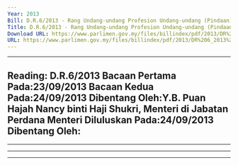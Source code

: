 ```yaml
---
Year: 2013
Bill: D.R.6/2013 - Rang Undang-undang Profesion Undang-undang (Pindaan) 2013 (Lulus)
Title: D.R.6/2013 - Rang Undang-undang Profesion Undang-undang (Pindaan) 2013 (Lulus)
Download URL: https://www.parlimen.gov.my/files/billindex/pdf/2013/DR%206_2013%20BM.pdf
URL: https://www.parlimen.gov.my/files/billindex/pdf/2013/DR%206_2013%20BM.pdf
---
```

---
Reading:
D.R.6/2013
Bacaan Pertama Pada:23/09/2013
Bacaan Kedua Pada:24/09/2013
Dibentang Oleh:Y.B. Puan Hajah Nancy binti Haji Shukri, Menteri di Jabatan Perdana Menteri
Diluluskan Pada:24/09/2013
Dibentang Oleh:
---

-----

-----

-----

